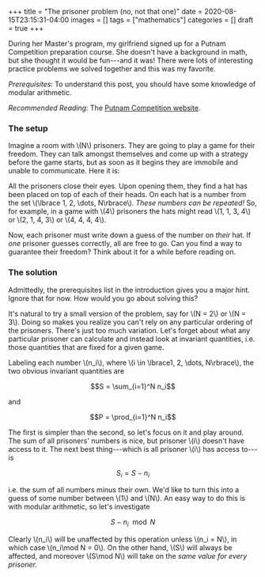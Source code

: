+++
title = "The prisoner problem (no, not that one)"
date = 2020-08-15T23:15:31-04:00
images = []
tags = ["mathematics"]
categories = []
draft = true
+++

During her Master's program, my girlfriend signed up for a Putnam Competition preparation course.
She doesn't have a background in math, but she thought it would be fun---and it was! There were
lots of interesting practice problems we solved together and this was my favorite.

*Prerequisites:* To understand this post, you should have some knowledge of modular arithmetic.

*Recommended Reading:* The [Putnam Competition website](https://www.maa.org/math-competitions/putnam-competition).

### The setup

Imagine a room with \\(N\\) prisoners. They are going to play a game for their freedom.
They can talk amongst themselves and come up with a strategy before the game starts,
but as soon as it begins they are immobile and unable to communicate. Here it is:

All the prisoners close their eyes. Upon opening them, they find a hat has been placed
on top of each of their heads. On each hat is a number from the set \\(\lbrace 1, 2, \dots, N\rbrace\\).
*These numbers can be repeated!* So, for example, in a game with \\(4\\) prisoners the hats might read \\(1, 1, 3, 4\\) or \\(2, 1, 4, 3\\) or \\(4, 4, 4, 4\\).

Now, each prisoner must write down a guess of the number on *their* hat. If *one* prisoner guesses
correctly, all are free to go. Can you find a way to guarantee their freedom? Think about it for
a while before reading on.

### The solution

Admittedly, the prerequisites list in the introduction gives you a major hint. Ignore that for now.
How would you go about solving this?

It's natural to try a small version of the problem, say for \\(N = 2\\) or \\(N = 3\\). Doing so makes
you realize you can't rely on any particular ordering of the prisoners. There's just too much variation.
Let's forget about what any particular prisoner can calculate and instead look at invariant quantities,
i.e. those quantities that are fixed for a given game.

Labeling each number \\(n_i\\), where \\(i \in \lbrace1, 2, \dots, N\rbrace\\), the two obvious invariant quantities are

$$S = \sum_{i=1}^N n_i$$

and

$$P = \prod_{i=1}^N n_i$$

The first is simpler than the second, so let's focus on it and play around. The sum of all prisoners' numbers is nice,
but prisoner \\(i\\) doesn't have access to it. The next best thing---which is all prisoner \\(i\\) has access to---is

$$S_i = S - n_i$$

i.e. the sum of all numbers minus their own. We'd like to turn this into a guess of some number between \\(1\\) and \\(N\\).
An easy way to do this is with modular arithmetic, so let's investigate

$$S - n_i\mod N$$

Clearly \\(n_i\\) will be unaffected by this operation unless \\(n_i = N\\), in which case \\(n_i\mod N = 0\\). On the other hand, \\(S\\) will always be affected, and moreover \\(S\mod N\\) will take on the *same value for every prisoner.*
